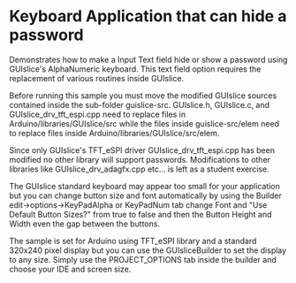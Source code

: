 
# Keyboard Application that can hide a password

<p>
Demonstrates how to make a Input Text field hide or show a password
using GUIslice's AlphaNumeric keyboard. This text field option requires the
replacement of various routines inside GUIslice. 
</p>

<p>
Before running this sample you must move the modified GUIslice sources contained
inside the sub-folder guislice-src. GUIslice.h, GUIslice.c, and 
GUIslice_drv_tft_espi.cpp need to replace files in Arduino/libraries/GUIslice/src
while the files inside guislice-src/elem need to replace files inside Arduino/libraries/GUIslice/src/elem.
</p>

<p>
Since only GUIslice's TFT_eSPI driver GUIslice_drv_tft_espi.cpp has been modified no other library will support passwords.
Modifications to other libraries like GUIslice_drv_adagfx.cpp etc... is left as a student exercise.
</p>

<p>
The GUIslice standard keyboard may appear too small for your application but you can change button size and font automatically by using the Builder
edit->options->KeyPadAlpha or KeyPadNum tab change Font and "Use Default Button Sizes?" from true to false 
and then the Button Height and Width even the gap between the buttons.
</p>

<p>
The sample is set for Arduino using TFT_eSPI library and a standard
320x240 pixel display but you can use the GUIsliceBuilder to set the
display to any size. Simply use the PROJECT_OPTIONS tab inside 
the builder and choose your IDE and screen size.
</p> 

